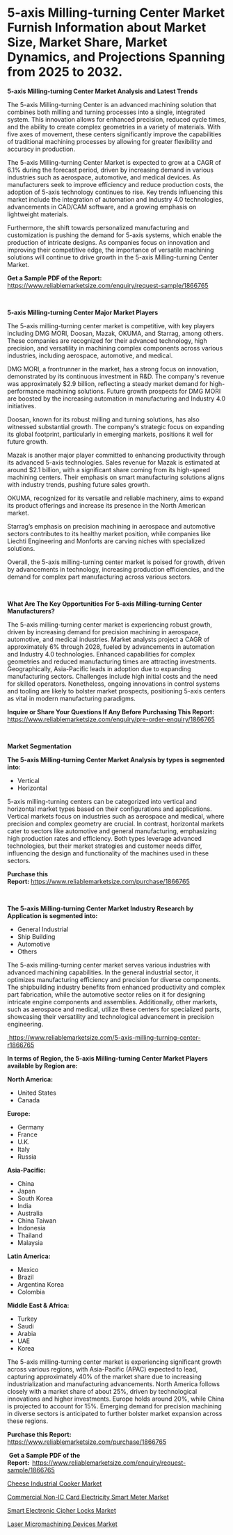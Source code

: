 <p><h1>5-axis Milling-turning Center Market Furnish Information about Market Size, Market Share, Market Dynamics, and Projections Spanning from 2025 to 2032.</h1></p><p><strong>5-axis Milling-turning Center Market Analysis and Latest Trends</strong></p>
<p><p>The 5-axis Milling-turning Center is an advanced machining solution that combines both milling and turning processes into a single, integrated system. This innovation allows for enhanced precision, reduced cycle times, and the ability to create complex geometries in a variety of materials. With five axes of movement, these centers significantly improve the capabilities of traditional machining processes by allowing for greater flexibility and accuracy in production.</p><p>The 5-axis Milling-turning Center Market is expected to grow at a CAGR of 6.1% during the forecast period, driven by increasing demand in various industries such as aerospace, automotive, and medical devices. As manufacturers seek to improve efficiency and reduce production costs, the adoption of 5-axis technology continues to rise. Key trends influencing this market include the integration of automation and Industry 4.0 technologies, advancements in CAD/CAM software, and a growing emphasis on lightweight materials.</p><p>Furthermore, the shift towards personalized manufacturing and customization is pushing the demand for 5-axis systems, which enable the production of intricate designs. As companies focus on innovation and improving their competitive edge, the importance of versatile machining solutions will continue to drive growth in the 5-axis Milling-turning Center Market.</p></p>
<p><strong>Get a Sample PDF of the Report:&nbsp;</strong> <a href="https://www.reliablemarketsize.com/enquiry/request-sample/1866765?utm_campaign=1879&utm_medium=2&utm_source=Github&utm_content=ia&utm_term=28022025&utm_id=5-axis-milling-turning-center">https://www.reliablemarketsize.com/enquiry/request-sample/1866765</a></p>
<p>&nbsp;</p>
<p><strong>5-axis Milling-turning Center Major Market Players</strong></p>
<p><p>The 5-axis milling-turning center market is competitive, with key players including DMG MORI, Doosan, Mazak, OKUMA, and Starrag, among others. These companies are recognized for their advanced technology, high precision, and versatility in machining complex components across various industries, including aerospace, automotive, and medical.</p><p>DMG MORI, a frontrunner in the market, has a strong focus on innovation, demonstrated by its continuous investment in R&D. The company's revenue was approximately $2.9 billion, reflecting a steady market demand for high-performance machining solutions. Future growth prospects for DMG MORI are boosted by the increasing automation in manufacturing and Industry 4.0 initiatives.</p><p>Doosan, known for its robust milling and turning solutions, has also witnessed substantial growth. The company's strategic focus on expanding its global footprint, particularly in emerging markets, positions it well for future growth. </p><p>Mazak is another major player committed to enhancing productivity through its advanced 5-axis technologies. Sales revenue for Mazak is estimated at around $2.1 billion, with a significant share coming from its high-speed machining centers. Their emphasis on smart manufacturing solutions aligns with industry trends, pushing future sales growth.</p><p>OKUMA, recognized for its versatile and reliable machinery, aims to expand its product offerings and increase its presence in the North American market. </p><p>Starrag’s emphasis on precision machining in aerospace and automotive sectors contributes to its healthy market position, while companies like Liechti Engineering and Monforts are carving niches with specialized solutions.</p><p>Overall, the 5-axis milling-turning center market is poised for growth, driven by advancements in technology, increasing production efficiencies, and the demand for complex part manufacturing across various sectors.</p></p>
<p>&nbsp;</p>
<p><strong>What Are The Key Opportunities For 5-axis Milling-turning Center Manufacturers?</strong></p>
<p><p>The 5-axis milling-turning center market is experiencing robust growth, driven by increasing demand for precision machining in aerospace, automotive, and medical industries. Market analysts project a CAGR of approximately 6% through 2028, fueled by advancements in automation and Industry 4.0 technologies. Enhanced capabilities for complex geometries and reduced manufacturing times are attracting investments. Geographically, Asia-Pacific leads in adoption due to expanding manufacturing sectors. Challenges include high initial costs and the need for skilled operators. Nonetheless, ongoing innovations in control systems and tooling are likely to bolster market prospects, positioning 5-axis centers as vital in modern manufacturing paradigms.</p></p>
<p><strong>Inquire or Share Your Questions If Any Before Purchasing This Report:</strong> <a href="https://www.reliablemarketsize.com/enquiry/pre-order-enquiry/1866765?utm_campaign=1879&utm_medium=2&utm_source=Github&utm_content=ia&utm_term=28022025&utm_id=5-axis-milling-turning-center">https://www.reliablemarketsize.com/enquiry/pre-order-enquiry/1866765</a></p>
<p>&nbsp;</p>
<p><strong>Market Segmentation</strong></p>
<p><strong>The 5-axis Milling-turning Center Market Analysis by types is segmented into:</strong></p>
<p><ul><li>Vertical</li><li>Horizontal</li></ul></p>
<p><p>5-axis milling-turning centers can be categorized into vertical and horizontal market types based on their configurations and applications. Vertical markets focus on industries such as aerospace and medical, where precision and complex geometry are crucial. In contrast, horizontal markets cater to sectors like automotive and general manufacturing, emphasizing high production rates and efficiency. Both types leverage advanced technologies, but their market strategies and customer needs differ, influencing the design and functionality of the machines used in these sectors.</p></p>
<p><strong>Purchase this Report:&nbsp;</strong><a href="https://www.reliablemarketsize.com/purchase/1866765?utm_campaign=1879&utm_medium=2&utm_source=Github&utm_content=ia&utm_term=28022025&utm_id=5-axis-milling-turning-center">https://www.reliablemarketsize.com/purchase/1866765</a></p>
<p>&nbsp;</p>
<p><strong>The 5-axis Milling-turning Center Market Industry Research by Application is segmented into:</strong></p>
<p><ul><li>General Industrial</li><li>Ship Building</li><li>Automotive</li><li>Others</li></ul></p>
<p><p>The 5-axis milling-turning center market serves various industries with advanced machining capabilities. In the general industrial sector, it optimizes manufacturing efficiency and precision for diverse components. The shipbuilding industry benefits from enhanced productivity and complex part fabrication, while the automotive sector relies on it for designing intricate engine components and assemblies. Additionally, other markets, such as aerospace and medical, utilize these centers for specialized parts, showcasing their versatility and technological advancement in precision engineering.</p></p>
<p><a href="https://www.reliablemarketsize.com/5-axis-milling-turning-center-r1866765?utm_campaign=1879&utm_medium=2&utm_source=Github&utm_content=ia&utm_term=28022025&utm_id=5-axis-milling-turning-center">&nbsp;https://www.reliablemarketsize.com/5-axis-milling-turning-center-r1866765</a></p>
<p><strong>In terms of Region, the 5-axis Milling-turning Center Market Players available by Region are:</strong></p>
<p>
    <p> <strong> North America: </strong>
        <ul>
            <li>United States</li>
            <li>Canada</li>
        </ul>
        </p> 
    <p> <strong> Europe: </strong>
        <ul>
            <li>Germany</li>
            <li>France</li>
            <li>U.K.</li>
            <li>Italy</li>
            <li>Russia</li>
        </ul>
        </p> 
    <p> <strong> Asia-Pacific: </strong>
        <ul>
            <li>China</li>
            <li>Japan</li>
            <li>South Korea</li>
            <li>India</li>
            <li>Australia</li>
            <li>China Taiwan</li>
            <li>Indonesia</li>
            <li>Thailand</li>
            <li>Malaysia</li>
        </ul>
        </p> 
    <p> <strong> Latin America: </strong>
        <ul>
            <li>Mexico</li>
            <li>Brazil</li>
            <li>Argentina Korea</li>
            <li>Colombia</li>
        </ul>
        </p> 
    <p> <strong> Middle East & Africa: </strong>
        <ul>
            <li>Turkey</li>
            <li>Saudi</li>
            <li>Arabia</li>
            <li>UAE</li>
            <li>Korea</li>
        </ul>
    </p>
    </p>
<p><p>The 5-axis milling-turning center market is experiencing significant growth across various regions, with Asia-Pacific (APAC) expected to lead, capturing approximately 40% of the market share due to increasing industrialization and manufacturing advancements. North America follows closely with a market share of about 25%, driven by technological innovations and higher investments. Europe holds around 20%, while China is projected to account for 15%. Emerging demand for precision machining in diverse sectors is anticipated to further bolster market expansion across these regions.</p></p>
<p><strong>Purchase this Report: </strong><a href="https://www.reliablemarketsize.com/purchase/1866765?utm_campaign=1879&utm_medium=2&utm_source=Github&utm_content=ia&utm_term=28022025&utm_id=5-axis-milling-turning-center">https://www.reliablemarketsize.com/purchase/1866765</a></p>
<p>&nbsp;<strong>Get a Sample PDF of the Report:&nbsp;&nbsp;</strong><a href="https://www.reliablemarketsize.com/enquiry/request-sample/1866765?utm_campaign=1879&utm_medium=2&utm_source=Github&utm_content=ia&utm_term=28022025&utm_id=5-axis-milling-turning-center">https://www.reliablemarketsize.com/enquiry/request-sample/1866765</a></p>
<p><strong></strong></p>
<p><p><a href="https://github.com/lamlebienz7j/Market-Research-Report-List-1/blob/main/cheese-industrial-cooker-market.md?utm_campaign=1879&utm_medium=2&utm_source=Github&utm_content=ia&utm_term=28022025&utm_id=5-axis-milling-turning-center">Cheese Industrial Cooker Market</a></p><p><a href="https://github.com/feyzacurllj9/Market-Research-Report-List-1/blob/main/commercial-non-ic-card-electricity-smart-meter-market.md?utm_campaign=1879&utm_medium=2&utm_source=Github&utm_content=ia&utm_term=28022025&utm_id=5-axis-milling-turning-center">Commercial Non-IC Card Electricity Smart Meter Market</a></p><p><a href="https://github.com/zappasuccofz/Market-Research-Report-List-1/blob/main/smart-electronic-cipher-locks-market.md?utm_campaign=1879&utm_medium=2&utm_source=Github&utm_content=ia&utm_term=28022025&utm_id=5-axis-milling-turning-center">Smart Electronic Cipher Locks Market</a></p><p><a href="https://github.com/haajipauget/Market-Research-Report-List-1/blob/main/laser-micromachining-devices-market.md?utm_campaign=1879&utm_medium=2&utm_source=Github&utm_content=ia&utm_term=28022025&utm_id=5-axis-milling-turning-center">Laser Micromachining Devices Market</a></p></p>
